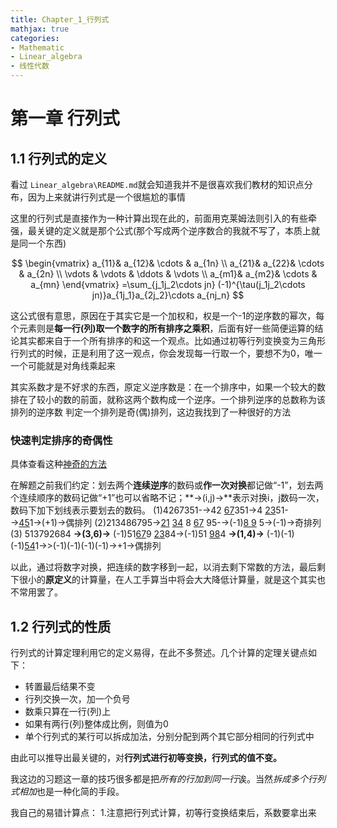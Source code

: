 ```yaml
---
title: Chapter_1_行列式
mathjax: true
categories:
- Mathematic
- Linear_algebra
- 线性代数
---
```


# 第一章 行列式
## 1.1 行列式的定义
看过 `Linear_algebra\README.md`就会知道我并不是很喜欢我们教材的知识点分布，因为上来就讲行列式是一个很尴尬的事情
<!--more-->

这里的行列式是直接作为一种计算出现在此的，前面用克莱姆法则引入的有些牵强，最关键的定义就是那个公式(那个写成两个逆序数合的我就不写了，本质上就是同一个东西)

$$
\begin{vmatrix}  
  a_{11}& a_{12}& \cdots  & a_{1n} \\  
  a_{21}& a_{22}& \cdots  & a_{2n} \\  
  \vdots & \vdots & \ddots & \vdots \\  
  a_{m1}& a_{m2}& \cdots  & a_{mn}  
\end{vmatrix}  
=\sum_{j_1j_2\cdots jn} (-1)^{\tau(j_1j_2\cdots jn)}a_{1j_1}a_{2j_2}\cdots a_{nj_n}
$$

这公式很有意思，原因在于其实它是一个加权和，权是一个-1的逆序数的幂次，每个元素则是**每一行(列)取一个数字的所有排序之乘积**，后面有好一些简便运算的结论其实都来自于一个所有排序的和这一个观点。比如通过初等行列变换变为三角形行列式的时候，正是利用了这一观点，你会发现每一行取一个，要想不为0，唯一一个可能就是对角线乘起来

其实系数才是不好求的东西，原定义逆序数是：在一个排序中，如果一个较大的数排在了较小的数的前面，就称这两个数构成一个逆序。一个排列逆序的总数称为该排列的逆序数
判定一个排列是奇(偶)排列，这边我找到了一种很好的方法

### 快速判定排序的奇偶性
具体查看这种[神奇的方法](https://max.book118.com/html/2017/0606/111985347.shtm)

在解题之前我们约定：划去两个**连续逆序**的数码或**作一次对换**都记做“-1”，划去两个连续顺序的数码记做“+1”也可以省略不记；**→(i,j)→**表示对换i，j数码一次，数码下加下划线表示要划去的数码。
(1)4267351-→42 <u>67</u>351→4 <u>23</u>51-→<u>45</u>1→(+1)→偶排列
(2)213486795→<u>21</u> <u>34</u> 8 <u>67</u> 95-→(-1)<u>8 9</u> 5→(-1)→奇排列
(3) 513792684 **→(3,6)→** (-1)51<u>67</u>9 <u>23</u>84→(-1)51 <u>98</u>4 **→(1,4)→** (-1)(-1)(-1)<u>54</u>1→>(-1)(-1)(-1)(-1)→+1→偶排列

以此，通过将数字对换，把连续的数字移到一起，以消去剩下常数的方法，最后剩下很小的**原定义**的计算量，在人工手算当中将会大大降低计算量，就是这个其实也不常用罢了。

## 1.2 行列式的性质
行列式的计算定理利用它的定义易得，在此不多赘述。几个计算的定理关键点如下：
- 转置最后结果不变
- 行列交换一次，加一个负号
- 数乘只算在一行(列)上
- 如果有两行(列)整体成比例，则值为0
- 单个行列式的某行可以拆成加法，分别分配到两个其它部分相同的行列式中

由此可以推导出最关键的，对**行列式进行初等变换，行列式的值不变。**

我这边的习题这一章的技巧很多都是把*所有的行加到同一行*诶。当然*拆成多个行列式相加*也是一种化简的手段。

我自己的易错计算点：
1.注意把行列式计算，初等行变换结束后，系数要拿出来

